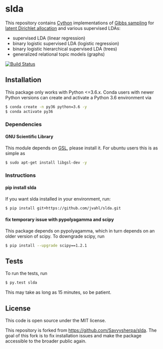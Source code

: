 # slda
This repository contains [Cython](http://cython.org/) implementations of [Gibbs
sampling](https://en.wikipedia.org/wiki/Gibbs_sampling) for [latent Dirichlet
allocation](https://en.wikipedia.org/wiki/Latent_Dirichlet_allocation) and
various supervised LDAs:

- supervised LDA (linear regression)
- binary logistic supervised LDA (logistic regression)
- binary logistic hierarchical supervised LDA (trees)
- generalized relational topic models (graphs)

[![Build Status](https://travis-ci.org/Savvysherpa/slda.png)](https://travis-ci.org/Savvysherpa/slda)

## Installation

This package only works with Python <=3.6.x. Conda users with newer Python versions can create and activate a Python 3.6 environment via

```bash
$ conda create -n py36 python=3.6 -y
$ conda activate py36
```

### Dependencies

#### GNU Scientific Library
This module depends on [GSL](http://www.gnu.org/software/gsl/), please install
it. For ubuntu users this is as simple as
```bash
$ sudo apt-get install libgsl-dev -y
```

### Instructions


#### pip install slda

If you want slda installed in your environment, run:
```bash
$ pip install git+https://github.com/jvahl/slda.git
```

#### fix temporary issue with pypolyagamma and scipy

This package depends on pypolyagamma, which in turn depends on an older version of scipy. To downgrade scipy, run
```bash
$ pip install --upgrade scipy==1.2.1
```

## Tests

To run the tests, run
```bash
$ py.test slda
```
This may take as long as 15 minutes, so be patient.

## License

This code is open source under the MIT license.

This repository is forked from https://github.com/Savvysherpa/slda. The goal of this fork is to fix installation issues and make the package accessible to the broader public again.
